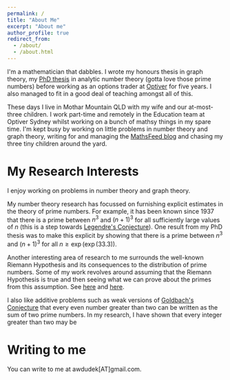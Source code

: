 ```yaml
---
permalink: /
title: "About Me"
excerpt: "About me"
author_profile: true
redirect_from: 
  - /about/
  - /about.html
---
```


I'm a mathematician that dabbles. I wrote my honours thesis in graph theory, my [PhD thesis](https://arxiv.org/abs/1611.07251) in analytic number theory (gotta love those prime numbers) before working as an options trader at [Optiver](https://www.optiver.com/) for five years. I also managed to fit in a good deal of teaching amongst all of this.

These days I live in Mothar Mountain QLD with my wife and our at-most-three children. I work part-time and remotely in the Education team at Optiver Sydney whilst working on a bunch of mathsy things in my spare time. I'm kept busy by working on little problems in number theory and graph theory, writing for and managing the [MathsFeed blog](https://mathsfeed.blog) and chasing my three tiny children around the yard.

My Research Interests
======

I enjoy working on problems in number theory and graph theory. 

My number theory research has focussed on furnishing explicit estimates in the theory of prime numbers. For example, it has been known since 1937 that there is a prime between $n^3$ and $(n+1)^3$ for all sufficiently large values of $n$ (this is a step towards [Legendre's Conjecture](https://en.wikipedia.org/wiki/Legendre%27s_conjecture#:~:text=Legendre's%20conjecture%2C%20proposed%20by%20Adrien,neither%20been%20proved%20nor%20disproved.)). One result from my PhD thesis was to make this explicit by showing that there is a prime between $n^3$ and $(n+1)^3$ for all $n \geq \exp(\exp(33.3))$. 

Another interesting area of research to me surrounds the well-known Riemann Hypothesis and its consequences to the distribution of prime numbers. Some of my work revolves around assuming that the Riemann Hypothesis is true and then seeing what we can prove about the primes from this assumption. See [here](http://www.worldscientific.com/doi/abs/10.1142/S1793042115500426?src=recsys) and [here](http://arxiv.org/abs/1503.05403).

I also like additive problems such as weak versions of [Goldbach's Conjecture](https://en.wikipedia.org/wiki/Goldbach%27s_conjecture) that every even number greater than two can be written as the sum of two prime numbers. In my research, I have shown that every integer greater than two may be

Writing to me
======
You can write to me at awdudek[AT]gmail.com.
